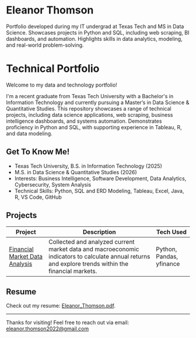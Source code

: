 # Eleanor Thomson
Portfolio developed during my IT undergrad at Texas Tech and MS in Data Science. Showcases projects in Python and SQL, including web scraping, BI dashboards, and automation. Highlights skills in data analytics, modeling, and real-world problem-solving.

# Technical Portfolio 

Welcome to my data and technology portfolio! 

I'm a recent graduate from Texas Tech University with a Bachelor's in Information Technology and currently pursuing a Master’s in Data Science & Quantitative Studies. This repository showcases a range of technical projects, including data science applications, web scraping, business intelligence dashboards, and systems automation. Demonstrates proficiency in Python and SQL, with supporting experience in Tableau, R, and data modeling. 

## Get To Know Me!
-  Texas Tech University, B.S. in Information Technology (2025)
-  M.S. in Data Science & Quantitative Studies (2026)
-  Interests: Business Intelligence, Software Development, Data Analytics, Cybersecurity, System Analysis
-  Technical Skills: Python, SQL and ERD Modeling, Tableau, Excel, Java, R, VS Code, GitHub 

## Projects

| Project | Description | Tech Used |
|---------|-------------|-----------|
|[Financial Market Data Analysis](./FINAL_PROJECT) | Collected and analyzed current market data and macroeconomic indicators to calculate annual returns and explore trends within the financial markets. | Python, Pandas, yfinance |

## Resume
Check out my resume: [Eleanor_Thomson.pdf](https://github.com/user-attachments/files/21765868/Eleanor_Thomson.pdf).

---

Thanks for visiting! Feel free to reach out via email: eleanor.thomson2022@gmail.com 
